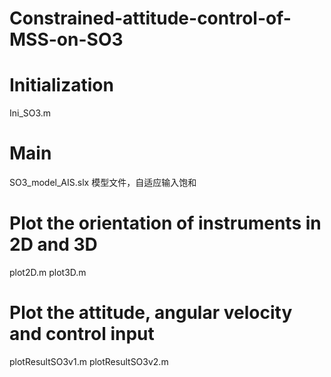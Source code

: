 # Constrained-attitude-control-of-MSS-on-SO3

# Initialization
Ini_SO3.m

# Main 
SO3_model_AIS.slx  模型文件，自适应输入饱和

# Plot the orientation of instruments in 2D and 3D
plot2D.m
plot3D.m  

# Plot the attitude, angular velocity and control input
plotResultSO3v1.m 
plotResultSO3v2.m
